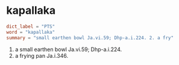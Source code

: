 # kapallaka

``` toml
dict_label = "PTS"
word = "kapallaka"
summary = "small earthen bowl Ja.vi.59; Dhp-a.i.224. 2. a fry"
```

1. a small earthen bowl Ja.vi.59; Dhp\-a.i.224.
2. a frying pan Ja.i.346.

